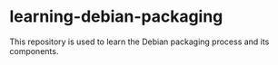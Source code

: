 # learning-debian-packaging
This repository is used to learn the Debian packaging process and its components.
